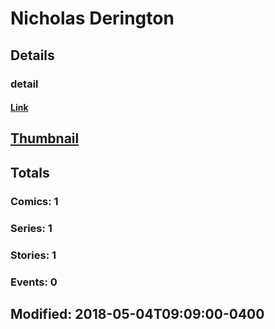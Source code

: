 # Nicholas  Derington 
## Details
### detail
#### [Link](http://marvel.com/comics/creators/13275/nicholas_derington?utm_campaign=apiRef&utm_source=225578a89fc76f3d20fbffda5d17a88d)
## [Thumbnail](http://i.annihil.us/u/prod/marvel/i/mg/b/40/image_not_available.jpg)
## Totals
### Comics: 1
### Series: 1
### Stories: 1
### Events: 0
## Modified: 2018-05-04T09:09:00-0400